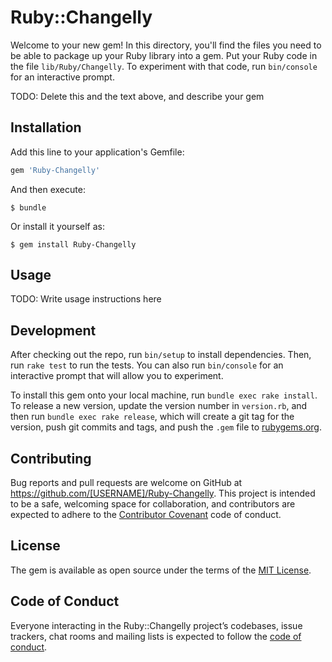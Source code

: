 # Ruby::Changelly

Welcome to your new gem! In this directory, you'll find the files you need to be able to package up your Ruby library into a gem. Put your Ruby code in the file `lib/Ruby/Changelly`. To experiment with that code, run `bin/console` for an interactive prompt.

TODO: Delete this and the text above, and describe your gem

## Installation

Add this line to your application's Gemfile:

```ruby
gem 'Ruby-Changelly'
```

And then execute:

    $ bundle

Or install it yourself as:

    $ gem install Ruby-Changelly

## Usage

TODO: Write usage instructions here

## Development

After checking out the repo, run `bin/setup` to install dependencies. Then, run `rake test` to run the tests. You can also run `bin/console` for an interactive prompt that will allow you to experiment.

To install this gem onto your local machine, run `bundle exec rake install`. To release a new version, update the version number in `version.rb`, and then run `bundle exec rake release`, which will create a git tag for the version, push git commits and tags, and push the `.gem` file to [rubygems.org](https://rubygems.org).

## Contributing

Bug reports and pull requests are welcome on GitHub at https://github.com/[USERNAME]/Ruby-Changelly. This project is intended to be a safe, welcoming space for collaboration, and contributors are expected to adhere to the [Contributor Covenant](http://contributor-covenant.org) code of conduct.

## License

The gem is available as open source under the terms of the [MIT License](https://opensource.org/licenses/MIT).

## Code of Conduct

Everyone interacting in the Ruby::Changelly project’s codebases, issue trackers, chat rooms and mailing lists is expected to follow the [code of conduct](https://github.com/[USERNAME]/Ruby-Changelly/blob/master/CODE_OF_CONDUCT.md).
